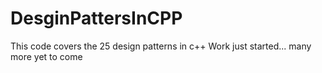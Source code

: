 # DesginPattersInCPP
This code covers the 25 design patterns in c++
Work just started... many more yet to come
